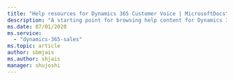 ```yaml
---
title: "Help resources for Dynamics 365 Customer Voice | MicrosoftDocs"
description: "A starting point for browsing help content for Dynamics 365 Customer Voice."
ms.date: 07/01/2020
ms.service:
  - "dynamics-365-sales"
ms.topic: article
author: sbmjais
ms.author: shjais
manager: shujoshi
---
```


